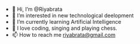 - 👋 Hi, I’m @Riyabrata
- 👀 I’m interested in new technological deelopment
- 🌱 I’m currently learning Artificial Intelligence
- 💞️ I love coding, singing and playing chess.
- 📫 How to reach me riyabrata@gmail.com

<!---
Riyabrata/Riyabrata is a ✨ special ✨ repository because its `README.md` (this file) appears on your GitHub profile.
You can click the Preview link to take a look at your changes.
--->
